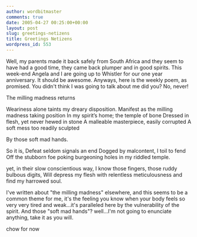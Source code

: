 ```yaml
---
author: wordbitmaster
comments: true
date: 2005-04-27 00:25:00+00:00
layout: post
slug: greetings-netizens
title: Greetings Netizens
wordpress_id: 553
---
```


Well, my parents made it back safely from South Africa and they seem to have had a good time, they came back plumper and in good spirits. This week-end Angela and I are going up to Whistler for our one year anniversary. It should be awesome. Anyways, here is the weekly poem, as promised. You didn't think I was going to talk about me did you? No, never!





The milling madness returns

Weariness alone taints my dreary disposition.
Manifest as the milling madness taking position
In my spirit’s home; the temple of bone
Dressed in flesh, yet never hewed in stone
A malleable masterpiece, easily corrupted
A soft mess too readily sculpted

By those soft mad hands.

So it is, Defeat seldom signals an end
Dogged by malcontent, I toil to fend
Off the stubborn foe poking burgeoning holes
in my riddled temple. 

yet, in their slow conscientious way, I know 
those fingers, those ruddy bulbous digits,
Will depress my flesh with relentless 
meticulousness and find my harrowed soul. 




I've written about "the milling madness" elsewhere, and this seems to be a common theme for me, it's the feeling you know when your body feels so very very tired and weak...it's paralleled here by the vulnerability of the spirit. And those "soft mad hands"? well...I'm not going to enunciate anything, take it as you will. 

chow for now
